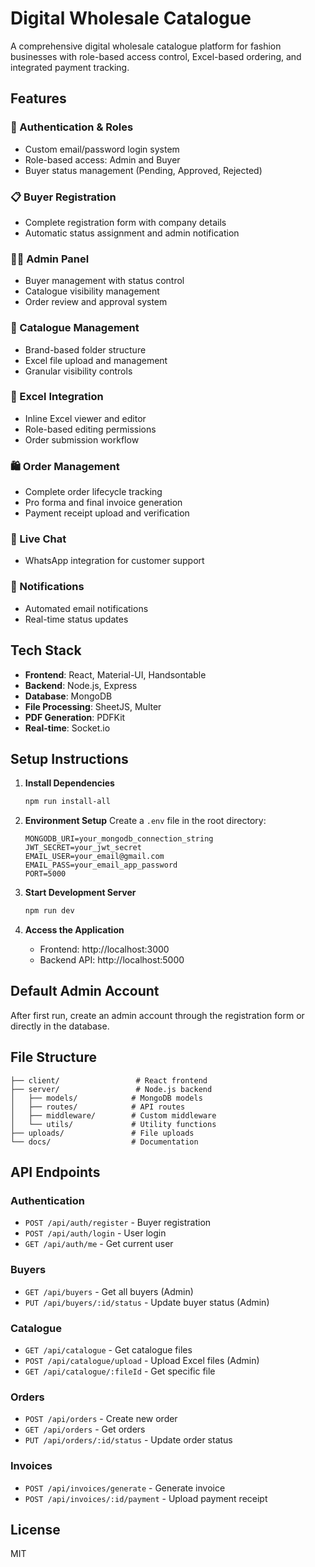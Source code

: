 # Digital Wholesale Catalogue

A comprehensive digital wholesale catalogue platform for fashion businesses with role-based access control, Excel-based ordering, and integrated payment tracking.

## Features

### 👤 Authentication & Roles
- Custom email/password login system
- Role-based access: Admin and Buyer
- Buyer status management (Pending, Approved, Rejected)

### 📋 Buyer Registration
- Complete registration form with company details
- Automatic status assignment and admin notification

### 🧑‍💼 Admin Panel
- Buyer management with status control
- Catalogue visibility management
- Order review and approval system

### 📁 Catalogue Management
- Brand-based folder structure
- Excel file upload and management
- Granular visibility controls

### 📄 Excel Integration
- Inline Excel viewer and editor
- Role-based editing permissions
- Order submission workflow

### 🛍️ Order Management
- Complete order lifecycle tracking
- Pro forma and final invoice generation
- Payment receipt upload and verification

### 💬 Live Chat
- WhatsApp integration for customer support

### 🔔 Notifications
- Automated email notifications
- Real-time status updates

## Tech Stack

- **Frontend**: React, Material-UI, Handsontable
- **Backend**: Node.js, Express
- **Database**: MongoDB
- **File Processing**: SheetJS, Multer
- **PDF Generation**: PDFKit
- **Real-time**: Socket.io

## Setup Instructions

1. **Install Dependencies**
   ```bash
   npm run install-all
   ```

2. **Environment Setup**
   Create a `.env` file in the root directory:
   ```
   MONGODB_URI=your_mongodb_connection_string
   JWT_SECRET=your_jwt_secret
   EMAIL_USER=your_email@gmail.com
   EMAIL_PASS=your_email_app_password
   PORT=5000
   ```

3. **Start Development Server**
   ```bash
   npm run dev
   ```

4. **Access the Application**
   - Frontend: http://localhost:3000
   - Backend API: http://localhost:5000

## Default Admin Account

After first run, create an admin account through the registration form or directly in the database.

## File Structure

```
├── client/                 # React frontend
├── server/                 # Node.js backend
│   ├── models/            # MongoDB models
│   ├── routes/            # API routes
│   ├── middleware/        # Custom middleware
│   └── utils/             # Utility functions
├── uploads/               # File uploads
└── docs/                  # Documentation
```

## API Endpoints

### Authentication
- `POST /api/auth/register` - Buyer registration
- `POST /api/auth/login` - User login
- `GET /api/auth/me` - Get current user

### Buyers
- `GET /api/buyers` - Get all buyers (Admin)
- `PUT /api/buyers/:id/status` - Update buyer status (Admin)

### Catalogue
- `GET /api/catalogue` - Get catalogue files
- `POST /api/catalogue/upload` - Upload Excel files (Admin)
- `GET /api/catalogue/:fileId` - Get specific file

### Orders
- `POST /api/orders` - Create new order
- `GET /api/orders` - Get orders
- `PUT /api/orders/:id/status` - Update order status

### Invoices
- `POST /api/invoices/generate` - Generate invoice
- `POST /api/invoices/:id/payment` - Upload payment receipt

## License

MIT 